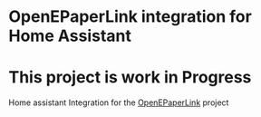 # OpenEPaperLink integration for Home Assistant
<h1>This project is work in Progress</h1>
Home assistant Integration for the <a href="https://github.com/jjwbruijn/OpenEPaperLink">OpenEPaperLink</a> project
